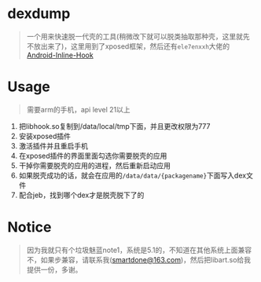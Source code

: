 # dexdump

> 一个用来快速脱一代壳的工具(稍微改下就可以脱类抽取那种壳，这里就先不放出来了)，这里用到了xposed框架，然后还有`ele7enxxh`大佬的[Android-Inline-Hook](https://github.com/ele7enxxh/Android-Inline-Hook)

# Usage

> 需要arm的手机，api level 21以上

1. 把libhook.so复制到/data/local/tmp下面，并且更改权限为777
2. 安装xposed插件
3. 激活插件并且重启手机
4. 在xposed插件的界面里面勾选你需要脱壳的应用
5. 干掉你需要脱壳的应用的进程，然后重新启动应用
6. 如果脱壳成功的话，就会在应用的`/data/data/{packagename}`下面写入dex文件
7. 配合jeb，找到哪个dex才是脱壳脱下了的

# Notice

> 因为我就只有个垃圾魅蓝note1，系统是5.1的，不知道在其他系统上面兼容不，如果步兼容，请联系我(smartdone@163.com)，然后把libart.so给我提供一份，多谢。